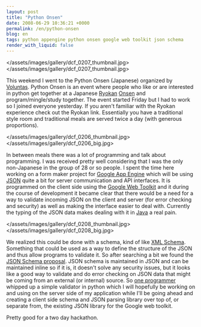 ```yaml
---
layout: post
title: "Python Onsen"
date: 2008-06-29 10:36:21 +0000
permalink: /en/python-onsen
blog: en
tags: python appengine python onsen google web toolkit json schema
render_with_liquid: false
---
```


<div class="lightbox" data-align="left">

</assets/images/gallery/dcf_0207_thumbnail.jpg>
</assets/images/gallery/dcf_0207_thumbnail.jpg>

</div>

This weekend I went to the Python Onsen (Japanese) organized by
[Voluntas](http://www.twitter.com/voluntas). Python Onsen is an event
where people who like or are interested in python get together at a
Japanese [Ryokan](<http://en.wikipedia.org/wiki/Ryokan_(Japanese_inn)>)
[Onsen](http://en.wikipedia.org/wiki/Onsen) and program/mingle/study
together. The event started Friday but I had to work so I joined
everyone yesterday. If you aren't familiar with the Ryokan experience
check out the Ryokan link. Essentially you have a traditional style room
and traditional meals are served twice a day (with generous
proportions).

<div class="lightbox" data-align="right">

</assets/images/gallery/dcf_0206_thumbnail.jpg>
</assets/images/gallery/dcf_0206_big.jpg>

</div>

In between meals there was a lot of programming and talk about
programming. I was received pretty well considering that I was the only
non-Japanese in the group of 28 or so people. I spent the time here
working on a form maker project for [Google App
Engine](http://code.google.com/appengine/) which will be using
[JSON](http://en.wikipedia.org/wiki/JSON) quite a bit for server
communication and API interfaces. It is programmed on the client side
using the [Google Web Toolkit](http://code.google.com/webtoolkit/) and
it during the course of development it became clear that there would be
a need for a way to validate incoming JSON on the client and server (for
error checking and security) as well as making the interface easier to
deal with. Currently the typing of the JSON data makes dealing with it
in [Java](http://java.sun.com/) a real pain.

<div class="lightbox" data-align="left">

</assets/images/gallery/dcf_0208_thumbnail.jpg>
</assets/images/gallery/dcf_0208_big.jpg>

</div>

We realized this could be done with a schema, kind of like [XML
Schema](http://en.wikipedia.org/wiki/XML_Schema). Something that could
be used as a way to define the structure of the JSON and thus allow
programs to validate it. So after searching a bit we found the [JSON
Schema proposal](http://www.json.com/json-schema-proposal/). JSON schema
is maintained in JSON and can be maintained inline so if it is, it
doesn't solve any security issues, but it looks like a good way to
validate and do error checking on JSON data that might be coming from an
external (or internal) source. So [one
programmer](http://twitter.com/jbking) whipped up a simple validator in
python which I will hopefully be working on and using on the server side
of my application while I'll be going ahead and creating a client side
schema and JSON parsing library over top of, or separate from, the
existing JSON library for the Google web toolkit.

Pretty good for a two day hackathon.
